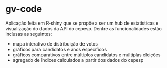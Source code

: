 # gv-code
Aplicação feita em R-shiny que se propõe a ser um hub de estatísticas e visualização do dados da API do cepesp.
Dentre as funcionalidades estão inclusas as seguintes:
* mapa interativo de distribuição de votos
* gráficos para candidatos e anos específicos
* gráficos comparativos entre múltiplos candidatos e múltiplas eleições
* agregado de índices calculados a partir dos dados do cepesp
